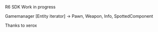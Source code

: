 R6 SDK Work in progress

Gamemanager [Entity iterator] -> Pawn, Weapon, Info, SpottedComponent

Thanks to xerox